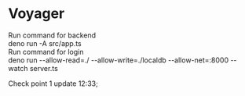 # Voyager 
Run command for backend  
deno run -A src/app.ts
<br/>
Run command for login  
deno run --allow-read=./ --allow-write=./localdb --allow-net=:8000 --watch server.ts  


Check point 1 update 12:33;
